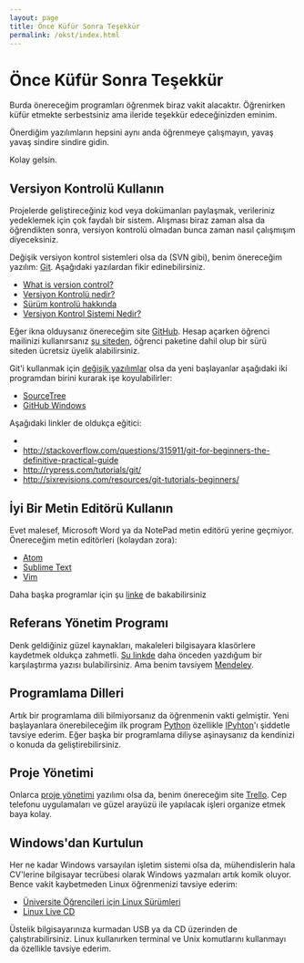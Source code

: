 ```yaml
---
layout: page
title: Önce Küfür Sonra Teşekkür
permalink: /okst/index.html
---
```


# Önce Küfür Sonra Teşekkür

Burda önereceğim programları öğrenmek biraz vakit alacaktır. Öğrenirken küfür etmekte serbestsiniz ama ileride teşekkür edeceğinizden eminim.

Önerdiğim yazılımların hepsini aynı anda öğrenmeye çalışmayın, yavaş yavaş sindire sindire gidin.

Kolay gelsin.

## Versiyon Kontrolü Kullanın
Projelerde geliştireceğiniz kod veya dokümanları paylaşmak, verileriniz yedeklemek için çok faydalı bir sistem. Alışması biraz zaman alsa da öğrendikten sonra, versiyon kontrolü olmadan bunca zaman nasıl çalışmışım diyeceksiniz.

Değişik versiyon kontrol sistemleri olsa da (SVN gibi), benim önereceğim  yazılım: [Git](http://git-scm.com/). Aşağıdaki yazılardan  fikir edinebilirsiniz.

- [What is version control?](http://ozan.keysan.me/presentations/version_control/version_control_academics.html)
- [Versiyon Kontrolü nedir?](http://aliozgur.gitbooks.io/git101/content/bolum_1_-_baslangic/versiyon__kontrolu_nedir.html)
- [Sürüm kontrolü hakkında](http://git-scm.com/book/tr/v1/Ba%C5%9Flang%C4%B1%C3%A7-S%C3%BCr%C3%BCm-Kontrol%C3%BC-Hakk%C4%B1nda)
- [Versiyon Kontrol Sistemi Nedir?](http://koddit.com/yazilim/versiyon-kontrol-sistemi-nedir/)

Eğer ikna olduysanız önereceğim site [GitHub](https://github.com/). Hesap açarken öğrenci mailinizi kullanırsanız [şu siteden](https://education.github.com/), öğrenci paketine dahil olup bir sürü siteden ücretsiz üyelik alabilirsiniz.

Git'i kullanmak için [değişik yazılımlar](http://git-scm.com/downloads/guis) olsa da yeni başlayanlar aşağıdaki iki programdan birini kurarak işe koyulabilirler:

- [SourceTree](http://www.sourcetreeapp.com/)
- [GitHub Windows](https://windows.github.com/)

Aşağıdaki linkler de oldukça eğitici:

- [](https://www.atlassian.com/git/tutorials/setting-up-a-repository)
- http://stackoverflow.com/questions/315911/git-for-beginners-the-definitive-practical-guide
- http://rypress.com/tutorials/git/
- http://sixrevisions.com/resources/git-tutorials-beginners/

## İyi Bir Metin Editörü Kullanın

Evet malesef, Microsoft Word ya da NotePad metin editörü yerine geçmiyor. Önereceğim metin editörleri (kolaydan zora):

- [Atom](https://atom.io/)
- [Sublime Text](http://www.sublimetext.com/)
- [Vim](http://www.vim.org/)

Daha başka programlar için şu [linke](http://lifehacker.com/five-best-text-editors-1564907215) de bakabilirsiniz

## Referans Yönetim Programı

Denk geldiğiniz güzel kaynakları, makaleleri bilgisayara klasörlere kaydetmek oldukça zahmetli. [Şu linkde](http://asuyatuyolar.org/2013/02/akademik-referans-duzenleme-programlar.html) daha önceden yazdığum bir karşılaştırma yazısı bulabilirsiniz. Ama benim tavsiyem [Mendeley](http://ozan.keysan.me/asuyatuyolar/2009/12/mendeley-akademik-pdf-ve-referans).

## Programlama Dilleri

Artık bir programlama dili bilmiyorsanız da öğrenmenin vakti gelmiştir. Yeni başlayanlara önerebileceğim ilk program [Python](https://www.python.org/) özellikle [IPyhton](http://ipython.org/)'ı şiddetle tavsiye ederim. Eğer başka bir programlama diliyse aşinaysanız da kendinizi o konuda da geliştirebilirsiniz.

## Proje Yönetimi

Onlarca [proje yönetimi](http://asuyatuyolar.org/2013/01/akademisyenin-internet-rehberi-proje.html) yazılımı olsa da, benim önereceğim site [Trello](https://trello.com/ozank/recommend). Cep telefonu uygulamaları ve güzel arayüzü ile yapılacak işleri organize etmek baya kolay.

## Windows'dan Kurtulun

Her ne kadar Windows varsayılan işletim sistemi olsa da, mühendislerin hala CV'lerine bilgisayar tecrübesi olarak Windows yazmaları artık komik oluyor. Bence vakit kaybetmeden Linux öğrenmenizi tavsiye ederim:

- [Üniversite Öğrencileri için Linux Sürümleri](http://asuyatuyolar.org/2013/01/akademisyenler-ve-universite.html)
- [Linux Live CD](http://asuyatuyolar.org/2011/07/her-eve-lazm-linux-live-cd.html)

Üstelik bilgisayarınıza kurmadan USB ya da CD üzerinden de çalıştırabilirsiniz. Linux kullanırken terminal ve Unix komutlarını kullanmayı da özellikle tavsiye ederim.
